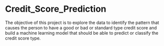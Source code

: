 # Credit_Score_Prediction
The objective of this project is to explore the data to identify the pattern that causes the person to have a good or bad or standard type credit score and build a machine learning model that should be able to predict or classify the credit score type.
